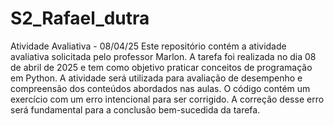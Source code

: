 # S2_Rafael_dutra
Atividade Avaliativa - 08/04/25 
Este repositório contém a atividade avaliativa solicitada pelo professor Marlon. 
A tarefa foi realizada no dia 08 de abril de 2025 e tem como objetivo praticar conceitos de programação em Python. 
A atividade será utilizada para avaliação de desempenho e compreensão dos conteúdos abordados nas aulas.
O código contém um exercício com um erro intencional para ser corrigido. 
A correção desse erro será fundamental para a conclusão bem-sucedida da tarefa.
